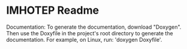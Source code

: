 IMHOTEP Readme
===================================

Documentation:
To generate the documentation, download "Doxygen".
Then use the Doxyfile in the project's root directory to generate the documentation.
For example, on Linux, run: 'doxygen Doxyfile'.

